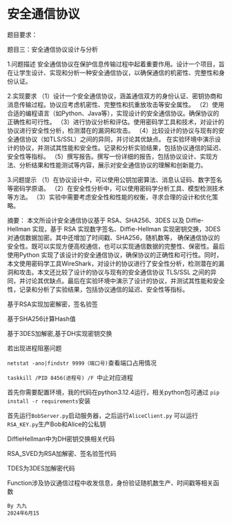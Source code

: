 # 安全通信协议

题目要求：

题目三：安全通信协议设计与分析

1.问题描述
安全通信协议在保护信息传输过程中起着重要作用。设计一个项目，旨在让学生设计、实现和分析一种安全通信协议，以确保通信的机密性、完整性和身份认证。

2.实现要求
（1）设计一个安全通信协议，涵盖通信双方的身份认证、密钥协商和消息传输过程。协议应考虑机密性、完整性和抗重放攻击等安全属性。
（2）使用合适的编程语言（如Python、Java等），实现设计的安全通信协议。确保协议的正确性和可行性。
（3）进行协议分析和评估。使用密码学工具和技术，对设计的协议进行安全性分析，检测潜在的漏洞和攻击。
（4）比较设计的协议与现有的安全通信协议（如TLS/SSL）之间的异同，并讨论其优缺点。
在实验环境中演示设计的协议，并测试其性能和安全性。记录和分析实验结果，包括协议通信的延迟、安全性等指标。
（5）撰写报告。撰写一份详细的报告，包括协议设计、实现方法、分析结果和性能测试等内容，展示对安全通信协议的理解和创新能力。

3.问题提示
（1）在协议设计中，可以使用公钥加密算法、消息认证码、数字签名等密码学原语。
（2）在安全性分析中，可以使用密码学分析工具、模型检测技术等方法。
（3）实验中需要考虑安全性和性能的权衡，寻求合理的设计和优化策略。

摘要：
本文所设计安全通信协议基于 RSA、SHA256、3DES 以及 Diffie-Hellman 实现，基于 RSA 实现数字签名、Diffie-Hellman 实现密钥交换，3DES对通信数据加密。其中还增加了时间戳、SHA256，随机数等，
确保通信协议的安全性。既可以实现方便高校通信，也可以实现通信数据的完整性、保密性。最后使用Python 实现了该设计的安全通信协议，确保协议的正确性和可行性。同时，本文使用密码学工具WireShark，对设计的协议进行了安全性分析，检测潜在的漏洞和攻击。本文还比较了设计的协议与现有的安全通信协议 TLS/SSL 之间的异同，并讨论其优缺点。最后在实验环境中演示了设计的协议，并测试其性能和安全性，记录和分析了实验结果，包括协议通信的延迟、安全性等指标。

基于RSA实现加密解密，签名验签 

基于SHA256计算Hash值 

基于3DES加解密,基于DH实现密钥交换

若出现进程阻塞问题

`netstat -ano|findstr 9999（端口号)`查看端口占用情况

`taskkill /PID 8456(进程号) /F `中止对应进程

首先你需要配置环境，我的代码在python3.12.4运行，相关python包可通过
`pip install -r requirements`安装

首先运行`BobServer.py`启动服务器，之后运行`AliceClient.py`
可以运行`RSA_KEY.py`生产Bob和Alice的公私钥

DiffieHellman中为DH密钥交换相关代码

RSA_SVED为RSA加解密、签名验签代码

TDES为3DES加解密代码

Function涉及协议通信过程中收发信息，身份验证随机数生产、时间戳等相关函数

    By 九九
    2024年6月15

